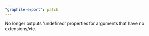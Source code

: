 ```yaml
---
"graphile-export": patch
---
```


No longer outputs 'undefined' properties for arguments that have no
extensions/etc.
